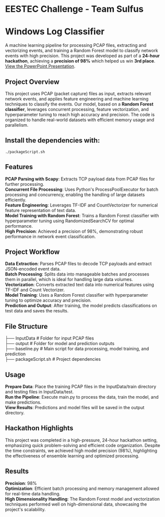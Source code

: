 # EESTEC Challenge - Team Sulfus

# Windows Log Classifier
A machine learning pipeline for processing PCAP files, extracting and vectorizing events, and training a Random Forest model to classify network events with high precision. This project was developed as part of a **24-hour hackathon**, achieving a **precision of 98%** which helped us win **3rd place**. [View the PowerPoint Presentation](https://www.canva.com/design/DAGVWQg2nyc/S7or-5Hfy90PsidPC--Z0w/view?utm_content=DAGVWQg2nyc&utm_campaign=designshare&utm_medium=link2&utm_source=sharebutton).

## Project Overview
This project uses PCAP (packet capture) files as input, extracts relevant network events, and applies feature engineering and machine learning techniques to classify the events. Our model, based on a **Random Forest classifier**, leverages concurrent processing, feature vectorization, and hyperparameter tuning to reach high accuracy and precision. The code is organized to handle real-world datasets with efficient memory usage and parallelism.

## Install the dependencies with:

``./packageScript.sh``

## Features

**PCAP Parsing with Scapy**: Extracts TCP payload data from PCAP files for further processing. <br />
**Concurrent File Processing**: Uses Python's ProcessPoolExecutor for batch processing and concurrency, enabling the handling of large datasets efficiently. <br />
**Feature Engineering**: Leverages TF-IDF and CountVectorizer for numerical feature representation of text data. <br />
**Model Training with Random Forest**: Trains a Random Forest classifier with hyperparameter tuning using RandomizedSearchCV for optimal performance. <br />
**High Precision**: Achieved a precision of 98%, demonstrating robust performance in network event classification. <br />

## Project Workflow
**Data Extraction**: Parses PCAP files to decode TCP payloads and extract JSON-encoded event data. <br />
**Batch Processing**: Splits data into manageable batches and processes them in parallel, which is ideal for handling large data volumes. <br />
**Vectorization**: Converts extracted text data into numerical features using TF-IDF and Count Vectorizer. <br />
**Model Training**: Uses a Random Forest classifier with hyperparameter tuning to optimize accuracy and precision. <br />
**Prediction and Output**: After training, the model predicts classifications on test data and saves the results. <br />

## File Structure

├── InputData            # Folder for input PCAP files <br />
├── output               # Folder for model and prediction outputs <br />
├── baseline.py          # Main script for data processing, model training, and prediction <br />
├── packageScript.sh     # Project dependencies <br />

## Usage

**Prepare Data**: Place the training PCAP files in the InputData/train directory and testing files in InputData/test. <br />
**Run the Pipeline**: Execute main.py to process the data, train the model, and make predictions. <br />
**View Results**: Predictions and model files will be saved in the output directory. <br />

## Hackathon Highlights

This project was completed in a high-pressure, 24-hour hackathon setting, emphasizing quick problem-solving and efficient code organization. Despite the time constraints, we achieved high model precision (98%), highlighting the effectiveness of ensemble learning and optimized processing.

## Results

**Precision**: 98% <br />
**Optimization**: Efficient batch processing and memory management allowed for real-time data handling. <br />
**High Dimensionality Handling**: The Random Forest model and vectorization techniques performed well on high-dimensional data, showcasing the project's scalability.
